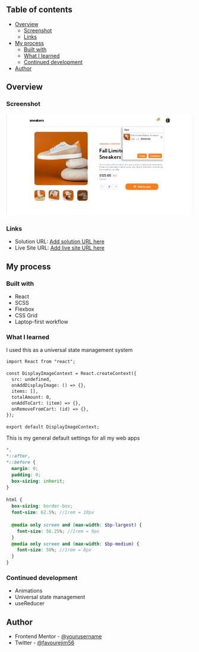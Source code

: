 ## Table of contents

- [Overview](#overview)
  - [Screenshot](#screenshot)
  - [Links](#links)
- [My process](#my-process)
  - [Built with](#built-with)
  - [What I learned](#what-i-learned)
  - [Continued development](#continued-development)
- [Author](#author)

## Overview

### Screenshot

![](./src/assets/Screenshot.jpg)

### Links

- Solution URL: [Add solution URL here](https://your-solution-url.com)
- Live Site URL: [Add live site URL here](https://your-live-site-url.com)

## My process

### Built with

- React
- SCSS
- Flexbox
- CSS Grid
- Laptop-first workflow

### What I learned

I used this as a universal state management system

```React useContext
import React from "react";

const DisplayImageContext = React.createContext({
  src: undefined,
  onAddDisplayImage: () => {},
  items: [],
  totalAmount: 0,
  onAddToCart: (item) => {},
  onRemoveFromCart: (id) => {},
});

export default DisplayImageContext;

```

This is my general default settings for all my web apps

```scss
*,
*::after,
*::before {
  margin: 0;
  padding: 0;
  box-sizing: inherit;
}

html {
  box-sizing: border-box;
  font-size: 62.5%; //1rem = 10px

  @media only screen and (max-width: $bp-largest) {
    font-size: 56.25%; //1rem = 9px
  }
  @media only screen and (max-width: $bp-medium) {
    font-size: 50%; //1rem = 8px
  }
}
```

### Continued development

- Animations
- Universal state management
- useReducer

## Author

- Frontend Mentor - [@yourusername](https://www.frontendmentor.io/profile/yourusername)
- Twitter - [@favourejim56](https://www.twitter.com/@favourejim56)
